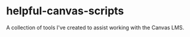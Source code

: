 # helpful-canvas-scripts
A collection of tools I've created to assist working with the Canvas LMS. 
